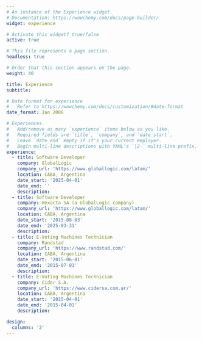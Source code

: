 ```yaml
---
# An instance of the Experience widget.
# Documentation: https://wowchemy.com/docs/page-builder/
widget: experience

# Activate this widget? true/false
active: true

# This file represents a page section.
headless: true

# Order that this section appears on the page.
weight: 40

title: Experience
subtitle:

# Date format for experience
#   Refer to https://wowchemy.com/docs/customization/#date-format
date_format: Jan 2006

# Experiences.
#   Add/remove as many `experience` items below as you like.
#   Required fields are `title`, `company`, and `date_start`.
#   Leave `date_end` empty if it's your current employer.
#   Begin multi-line descriptions with YAML's `|2-` multi-line prefix.
experience:
  - title: Software Developer
    company: GlobalLogic
    company_url: 'https://www.globallogic.com/latam/'
    location: CABA, Argentina
    date_start: '2025-04-01'
    date_end: ''
    description:
  - title: Software Developer
    company: Hexacta SA (a GlobalLogic company)
    company_url: 'https://www.globallogic.com/latam/'
    location: CABA, Argentina
    date_start: '2015-08-03'
    date_end: '2025-03-31'
    description:
  - title: E-Voting Machines Technician
    company: Randstad
    company_url: 'https://www.randstad.com/'
    location: CABA, Argentina
    date_start: '2015-06-01'
    date_end: '2015-07-01'
    description:
  - title: E-Voting Machines Technician
    company: Cider S.A.
    company_url: 'https://www.cidersa.com.ar/'
    location: CABA, Argentina
    date_start: '2015-04-01'
    date_end: '2015-04-01'
    description:

design:
  columns: '2'
---
```

